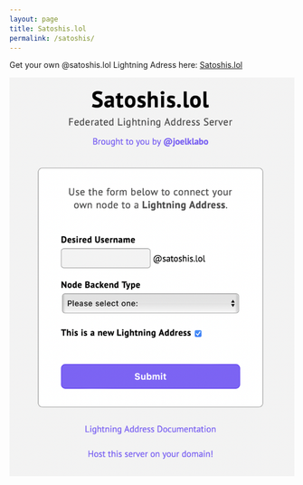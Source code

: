 ```yaml
---
layout: page
title: Satoshis.lol 
permalink: /satoshis/
---
```


Get your own @satoshis.lol Lightning Adress here: [Satoshis.lol](https://satoshis.lol)

![image](/assets/satoshis-lol-screenshot.png)